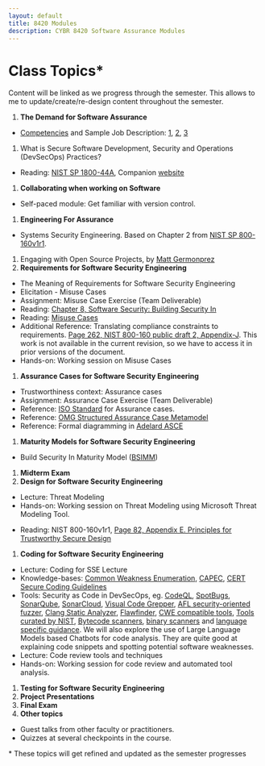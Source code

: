 ```yaml
---
layout: default
title: 8420 Modules
description: CYBR 8420 Software Assurance Modules
---
```


# Class Topics*
Content will be linked as we progress through the semester. This allows to me to update/create/re-design content throughout the semester.

1. **The Demand for Software Assurance**
  * [Competencies](http://resources.sei.cmu.edu/library/asset-view.cfm?assetid=47953) and Sample Job Description: [1](https://www.cisa.gov/careers/work-rolessecure-software-assessor), [2](https://robinagandhi.github.io/swa/resources/swa-positions-1.pdf), [3](https://robinagandhi.github.io/swa/resources/swa-positions-2.pdf)
1. What is Secure Software Development, Security and Operations (DevSecOps) Practices?
  * Reading: [NIST SP 1800-44A](https://www.nccoe.nist.gov/sites/default/files/2025-07/nist-sp-1800-44a-ipd.pdf), Companion [website](https://www.nccoe.nist.gov/projects/secure-software-development-security-and-operations-devsecops-practices)
1. **Collaborating when working on Software**
  - Self-paced module: Get familiar with version control.
1. **Engineering For Assurance**
  * Systems Security Engineering. Based on Chapter 2 from [NIST SP 800-160v1r1](https://nvlpubs.nist.gov/nistpubs/SpecialPublications/NIST.SP.800-160v1r1.pdf).
1. Engaging with Open Source Projects, by [Matt Germonprez](http://www.unomaha.edu/college-of-information-science-and-technology/about/faculty-staff/matt-germonprez.php)
1. **Requirements for Software Security Engineering**
  * The Meaning of Requirements for Software Security Engineering
  * Elicitation - Misuse Cases
  * Assignment: Misuse Case Exercise (Team Deliverable)
  * Reading: [Chapter 8, Software Security: Building Security In](https://learning.oreilly.com/library/view/software-security-building/0321356705/ch08.html)
  * Reading: [Misuse Cases](https://ieeexplore.ieee.org/abstract/document/1159030)
  * Additional Reference: Translating compliance constraints to requirements. [Page 262, NIST 800-160 public draft 2, Appendix-J](http://csrc.nist.gov/publications/drafts/800-160/sp800_160_second-draft.pdf). This work is not available in the current revision, so we have to access it in prior versions of the document.
  * Hands-on: Working session on Misuse Cases
1. **Assurance Cases for Software Security Engineering**
  * Trustworthiness context: Assurance cases
  * Assignment: Assurance Case Exercise (Team Deliverable)
  * Reference: [ISO Standard](https://www.iso.org/standard/80625.html) for Assurance cases.
  * Reference: [OMG Structured Assurance Case Metamodel](https://www.omg.org/spec/SACM/About-SACM)
  * Reference: Formal diagramming in [Adelard ASCE](https://www.adelard.com/asce/)
1. **Maturity Models for Software Security Engineering**
  * Build Security In Maturity Model ([BSIMM](https://www.bsimm.com))<!-- -->
1. **Midterm Exam**
1. **Design for Software Security Engineering**
  * Lecture: Threat Modeling
  * Hands-on: Working session on Threat Modeling using Microsoft Threat Modeling Tool.  
<!-- * Lecture: Design patterns for Design Principles (Available only on Canvas) -->
<!-- * Lecture: Architectural patterns for security (Available only Canvas) -->
  * Reading: NIST 800-160v1r1, [Page 82, Appendix E. Principles for Trustworthy Secure Design](https://nvlpubs.nist.gov/nistpubs/SpecialPublications/NIST.SP.800-160v1r1.pdf)
1. **Coding for Software Security Engineering**
  * Lecture: Coding for SSE Lecture
  * Knowledge-bases: [Common Weakness Enumeration](http://cwe.mitre.org/), [CAPEC](https://capec.mitre.org/), [CERT Secure Coding Guidelines](https://www.securecoding.cert.org/confluence/display/seccode/SEI+CERT+Coding+Standards)
  * Tools: Security as Code in DevSecOps, eg. [CodeQL](https://docs.github.com/en/code-security/code-scanning/automatically-scanning-your-code-for-vulnerabilities-and-errors/about-code-scanning-with-codeql), 
  [SpotBugs](https://spotbugs.github.io), [SonarQube](https://www.sonarqube.org), [SonarCloud](https://sonarcloud.io/), [Visual Code Grepper](https://github.com/nccgroup/VCG), [AFL security-oriented fuzzer](http://lcamtuf.coredump.cx/afl/), [Clang Static Analyzer](https://clang-analyzer.llvm.org), [Flawfinder](https://dwheeler.com/flawfinder/), [CWE compatible tools](https://cwe.mitre.org/compatible/category.html), [Tools curated by NIST](https://samate.nist.gov/index.php/Source_Code_Security_Analyzers.html), [Bytecode scanners](https://samate.nist.gov/index.php/Byte_Code_Scanners.html), [binary scanners](https://samate.nist.gov/index.php/Binary_Code_Scanners.html) and [language specific guidance](https://dwheeler.com/secure-programs/Secure-Programs-HOWTO/language-specific.html). We will also explore the use of Large Language Models based Chatbots for code analysis. They are quite good at explaining code snippets and spotting potential software weaknesses. 
  * Lecture: Code review tools and techniques
  * Hands-on: Working session for code review and automated tool analysis.  
1. **Testing for Software Security Engineering**
1. **Project Presentations**
1. **Final Exam**
1. **Other topics**
  * Guest talks from other faculty or practitioners.
  * Quizzes at several checkpoints in the course.

\* These topics will get refined and updated as the semester progresses
